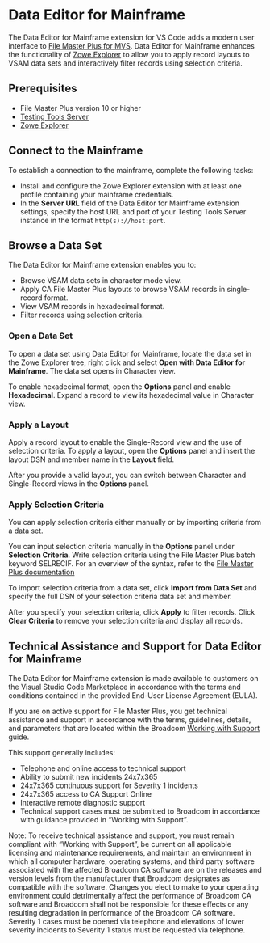 # Data Editor for Mainframe
The Data Editor for Mainframe extension for VS Code adds a modern user interface to [File Master Plus for MVS](https://www.broadcom.com/products/mainframe/testing-and-quality/file-master-plus). Data Editor for Mainframe enhances the functionality of [Zowe Explorer](https://marketplace.visualstudio.com/items?itemName=Zowe.vscode-extension-for-zowe) to allow you to apply record layouts to VSAM data sets and interactively filter records using selection criteria. 

## Prerequisites
- File Master Plus version 10 or higher
- [Testing Tools Server](https://techdocs.broadcom.com/us/en/ca-mainframe-software/devops/ca-filemaster-plus/12-0/installing/install-testing-tools-server-and-rest-api.html)
- [Zowe Explorer](https://marketplace.visualstudio.com/items?itemName=Zowe.vscode-extension-for-zowe)

## Connect to the Mainframe
To establish a connection to the mainframe, complete the following tasks:
- Install and configure the Zowe Explorer extension with at least one profile containing your mainframe credentials.
- In the **Server URL** field of the Data Editor for Mainframe extension settings, specify the host URL and port of your Testing Tools Server instance in the format `http(s)://host:port`.

## Browse a Data Set
The Data Editor for Mainframe extension enables you to:
- Browse VSAM data sets in character mode view.
- Apply CA File Master Plus layouts to browse VSAM records in single-record format.
- View VSAM records in hexadecimal format.
- Filter records using selection criteria.

### Open a Data Set
To open a data set using Data Editor for Mainframe, locate the data set in the Zowe Explorer tree, right click and select **Open with Data Editor for Mainframe**. The data set opens in Character view.

To enable hexadecimal format, open the **Options** panel and enable **Hexadecimal**. Expand a record to view its hexadecimal value in Character view.

### Apply a Layout
Apply a record layout to enable the Single-Record view and the use of selection criteria. To apply a layout, open the **Options** panel and insert the layout DSN and member name in the **Layout** field.

After you provide a valid layout, you can switch between Character and Single-Record views in the **Options** panel.

### Apply Selection Criteria

You can apply selection criteria either manually or by importing criteria from a data set.

You can input selection criteria manually in the **Options** panel under **Selection Criteria**. Write selection criteria using the File Master Plus batch keyword SELRECIF. For an overview of the syntax, refer to the [File Master Plus documentation](https://techdocs.broadcom.com/us/en/ca-mainframe-software/devops/ca-filemaster-plus/12-0/using-batch/batch-reference-for-ca-file-master-plus/keywords/keyword-descriptions.html#concept.dita_de213555aa271bc5db6b08bc7a3ffe71e3bb4084_SELRECIFANDOR)

To import selection criteria from a data set, click **Import from Data Set** and specify the full DSN of your selection criteria data set and member.

After you specify your selection criteria, click **Apply** to filter records. Click **Clear Criteria** to remove your selection criteria and display all records.

## Technical Assistance and Support for Data Editor for Mainframe

The Data Editor for Mainframe extension is made available to customers on the Visual Studio Code Marketplace in accordance with the terms and conditions contained in the provided End-User License Agreement (EULA).

If you are on active support for File Master Plus, you get technical assistance and support in accordance with the terms, guidelines, details, and parameters that are located within the Broadcom [Working with Support](https://support.broadcom.com/external/content/release-announcements/CA-Support-Policies/6933) guide.

This support generally includes:

* Telephone and online access to technical support
* Ability to submit new incidents 24x7x365
* 24x7x365 continuous support for Severity 1 incidents
* 24x7x365 access to CA Support Online
* Interactive remote diagnostic support
* Technical support cases must be submitted to Broadcom in accordance with guidance provided in “Working with Support”.

Note: To receive technical assistance and support, you must remain compliant with “Working with Support”, be current on all applicable licensing and maintenance requirements, and maintain an environment in which all computer hardware, operating systems, and third party software associated with the affected Broadcom CA software are on the releases and version levels from the manufacturer that Broadcom designates as compatible with the software. Changes you elect to make to your operating environment could detrimentally affect the performance of Broadcom CA software and Broadcom shall not be responsible for these effects or any resulting degradation in performance of the Broadcom CA software. Severity 1 cases must be opened via telephone and elevations of lower severity incidents to Severity 1 status must be requested via telephone.
